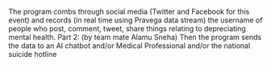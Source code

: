 The program combs through social media (Twitter and Facebook for this event) and records (in real time using Pravega data stream) the username of people who post, comment, tweet, share things relating to depreciating mental health. Part 2: (by team mate Alamu Sneha) Then the program sends the data to an AI chatbot and/or Medical Professional and/or the national suicide hotline 
